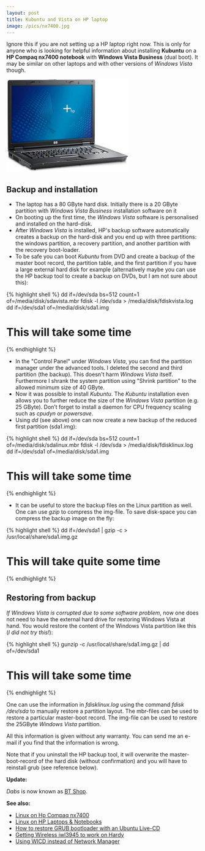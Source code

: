 ```yaml
---
layout: post
title: Kubuntu and Vista on HP laptop
image: /pics/nx7400.jpg
---
```


Ignore this if you are not setting up a HP laptop right now. This is only for anyone who is looking for helpful information about installing **Kubuntu** on a **HP Compaq nx7400 notebook** with **Windows Vista Business** (dual boot). It may be similar on other laptops and with other versions of *Windows Vista* though.

![HP Compaq nx7400 notebook](/pics/nx7400.jpg)

## Backup and installation

* The laptop has a 80 GByte hard disk. Initially there is a 20 GByte partition with *Windows Vista Business* installation software on it
* On booting up the first time, the *Windows Vista* software is personalised and installed on the hard-disk.
* After *Windows Vista* is installed, HP's backup software automatically creates a backup on the hard-disk and you end up with three partitions: the windows partition, a recovery partition, and another partition with the recovery boot-loader.
* To be safe you can boot *Kubuntu* from DVD and create a backup of the master boot record, the partition table, and the first partition if you have a large external hard disk for example (alternatively maybe you can use the HP backup tool to create a backup on DVDs, but I am not sure about this):

{% highlight shell %}
dd if=/dev/sda bs=512 count=1 of=/media/disk/sdavista.mbr
fdisk -l /dev/sda > /media/disk/fdiskvista.log
dd if=/dev/sda1 of=/media/disk/sda1.img
# This will take some time
{% endhighlight %}

* In the "Control Panel" under *Windows Vista*, you can find the partition manager under the advanced tools. I deleted the second and third partition (the backup). This doesn't harm *Windows Vista* itself. Furthermore I shrank the system partition using "Shrink partition" to the allowed minimum size of 40 GByte.
* Now it was possible to install *Kubuntu*. The *Kubuntu* installation even allows you to further reduce the size of the *Windows Vista* partition (e.g. 25 GByte). Don’t forget to install a daemon for CPU frequency scaling such as *cpudyn* or *powersave*.
* Using *dd* (see above) one can now create a new backup of the reduced first partition (sda1.img):

{% highlight shell %}
dd if=/dev/sda bs=512 count=1 of=/media/disk/sdalinux.mbr
fdisk -l /dev/sda > /media/disk/fdisklinux.log
dd if=/dev/sda1 of=/media/disk/sda1.img
# This will take some time
{% endhighlight %}

* It can be useful to store the backup files on the Linux partition as well. One can use *gzip* to compress the img-file. To save disk-space you can compress the backup image on the fly:

{% highlight shell %}
dd if=/dev/sda1 | gzip -c > /usr/local/share/sda1.img.gz
# This will take quite some time
{% endhighlight %}

<h2>Restoring from backup</h2>

_If Windows Vista is corrupted due to some software problem_, now one does not need to have the external hard drive for restoring Windows Vista at hand. You would restore the content of the Windows Vista partition like this (_I did not try this!_):

{% highlight shell %}
gunzip -c /usr/local/share/sda1.img.gz | dd of=/dev/sda1
# This will take some time
{% endhighlight %}

One can use the information in _fdisklinux.log_ using the command *fdisk /dev/sda* to manually restore a partition layout. The mbr-files can be used to restore a particular master-boot record. The img-file can be used to restore the 25GByte *Windows Vista* partition.

All this information is given without any warranty. You can send me an e-mail if you find that the information is wrong.

Note that if you uninstall the HP backup tool, it will overwrite the master-boot-record of the hard disk (without confirmation) and you will have to reinstall grub (see reference below).

**Update:**

*Dabs* is now known as [BT Shop](https://www.shop.bt.com/).

**See also:**

* [Linux on Hp Compaq nx7400][nx7400]
* [Linux on HP Laptops &amp; Notebooks][hplinux]
* [How to restore GRUB bootloader with an Ubuntu Live-CD][restoregrub]
* [Getting Wireless iwl3945 to work on Hardy][backports]
* [Using WICD instead of Network Manager][wicd]

[nx7400]: http://emisca.altervista.org/nx7400/
[hplinux]: http://www.linux-on-laptops.com/hp.html
[restoregrub]:http://ubuntuforums.org/showthread.php?t=224351
[backports]:http://ubuntuforums.org/showpost.php?p=4799471&postcount=29
[wicd]:http://wicd.net/
